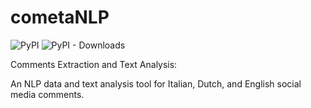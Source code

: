 # cometaNLP
![PyPI](https://img.shields.io/pypi/v/cometaNLP?label=pypi%20package)
![PyPI - Downloads](https://img.shields.io/pypi/dm/cometaNLP)


Comments Extraction and Text Analysis:

An NLP data and text analysis tool for Italian, Dutch, and English social media comments.

